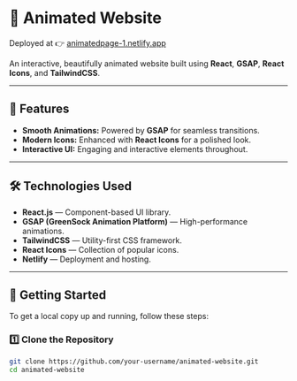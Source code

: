 # 🚀 **Animated Website**  
Deployed at 👉 [animatedpage-1.netlify.app](https://animatedpage-1.netlify.app/)

An interactive, beautifully animated website built using **React**, **GSAP**, **React Icons**, and **TailwindCSS**.

---

## 📌 **Features**
- **Smooth Animations:** Powered by **GSAP** for seamless transitions.
- **Modern Icons:** Enhanced with **React Icons** for a polished look.
- **Interactive UI:** Engaging and interactive elements throughout.

---

## 🛠️ **Technologies Used**
- **React.js** — Component-based UI library.
- **GSAP (GreenSock Animation Platform)** — High-performance animations.
- **TailwindCSS** — Utility-first CSS framework.
- **React Icons** — Collection of popular icons.
- **Netlify** — Deployment and hosting.

---

## 🚀 **Getting Started**
To get a local copy up and running, follow these steps:

### **1️⃣ Clone the Repository**
```bash
git clone https://github.com/your-username/animated-website.git
cd animated-website
